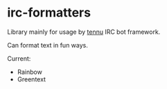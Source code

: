 # irc-formatters

Library mainly for usage by [tennu](https://github.com/Tennu/tennu) IRC bot framework.

Can format text in fun ways.

Current:
- Rainbow
- Greentext